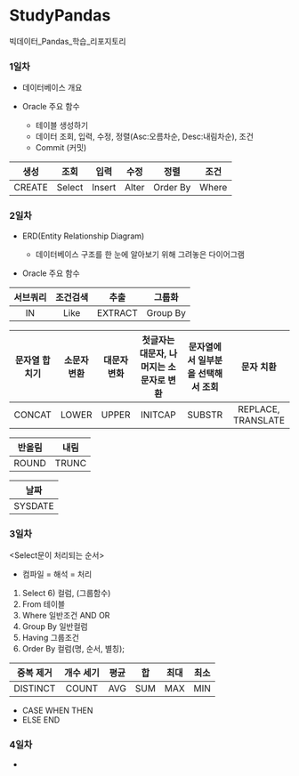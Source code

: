 # StudyPandas
빅데이터_Pandas_학습_리포지토리

### 1일차
- 데이터베이스 개요

- Oracle 주요 함수
    - 테이블 생성하기
    - 데이터 조회, 입력, 수정, 정렬(Asc:오름차순, Desc:내림차순), 조건
    - Commit (커밋)

|생성|조회|입력|수정|정렬|조건|
|:--:|:--:|:--:|:---:|:---:|:---:|
|CREATE|Select|Insert|Alter|Order By|Where|

### 2일차
- ERD(Entity Relationship Diagram)
    - 데이터베이스 구조를 한 눈에 알아보기 위해 그려놓은 다이어그램

- Oracle 주요 함수

|서브쿼리|조건검색|추출|그룹화|
|:---:|:---:|:---:|:---:|
|IN|Like|EXTRACT|Group By|

|문자열 합치기|소문자 변환|대문자 변화|첫글자는 대문자, 나머지는 소문자로 변환|문자열에서 일부분을 선택해서 조회|문자 치환|
|:--:|:--:|:--:|:-------------:|:--:|:--:|
|CONCAT|LOWER|UPPER|INITCAP|SUBSTR|REPLACE, TRANSLATE|

|반올림|내림|
|:---:|:---:|
|ROUND|TRUNC|

|날짜|
|:---:|
|SYSDATE|

### 3일차
<Select문이 처리되는 순서>
- 컴파일 = 해석 = 처리
1) Select 6) 컬럼, (그룹함수)
2) From 테이블
3) Where 일반조건
   AND
   OR
4) Group By 일반컬럼
5) Having 그룹조건
7) Order By 컬럼(명, 순서, 별칭);

|중복 제거|개수 세기|평균|합|최대|최소|
|:---:|:---:|:---:|:---:|:---:|:---:|
|DISTINCT|COUNT|AVG|SUM|MAX|MIN|

- CASE WHEN THEN 
- ELSE END

### 4일차
- 


